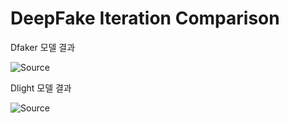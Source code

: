 # DeepFake Iteration Comparison




Dfaker 모델 결과

![Source](images/Dfaker/Dfaker.gif)


Dlight 모델 결과

![Source](images/Dlight/Dlight.gif)





